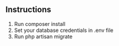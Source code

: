 ## Instructions
1. Run composer install
2. Set your database credentials in .env file
3. Run php artisan migrate
